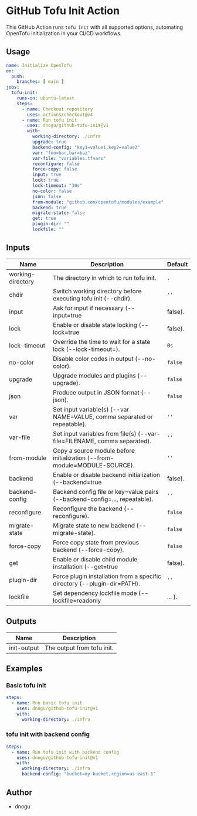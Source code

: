 # GitHub Tofu Init Action

This GitHub Action runs `tofu init` with all supported options, automating OpenTofu initialization in your CI/CD workflows.

## Usage

```yaml
name: Initialize OpenTofu
on:
  push:
    branches: [ main ]
jobs:
  tofu-init:
    runs-on: ubuntu-latest
    steps:
      - name: Checkout repository
        uses: actions/checkout@v4
      - name: Run tofu init
        uses: dnogu/github-tofu-init@v1
        with:
          working-directory: ./infra
          upgrade: true
          backend-config: "key1=value1,key2=value2"
          var: "foo=bar,bar=baz"
          var-file: "variables.tfvars"
          reconfigure: false
          force-copy: false
          input: true
          lock: true
          lock-timeout: "30s"
          no-color: false
          json: false
          from-module: "github.com/opentofu/modules/example"
          backend: true
          migrate-state: false
          get: true
          plugin-dir: ""
          lockfile: ""

```

## Inputs

| Name              | Description                                                                 | Default      |
|-------------------|-----------------------------------------------------------------------------|-------------|
| working-directory | The directory in which to run tofu init.                                    | `.`         |
| chdir             | Switch working directory before executing tofu init (--chdir).               | `''`        |
| input             | Ask for input if necessary (--input=true|false).                            | `true`      |
| lock              | Enable or disable state locking (--lock=true|false).                        | `true`      |
| lock-timeout      | Override the time to wait for a state lock (--lock-timeout=<duration>).      | `0s`        |
| no-color          | Disable color codes in output (--no-color).                                 | `false`     |
| upgrade           | Upgrade modules and plugins (--upgrade).                                    | `false`     |
| json              | Produce output in JSON format (--json).                                     | `false`     |
| var               | Set input variable(s) (--var NAME=VALUE, comma separated or repeatable).     | `''`        |
| var-file          | Set input variables from file(s) (--var-file=FILENAME, comma separated).     | `''`        |
| from-module       | Copy a source module before initialization (--from-module=MODULE-SOURCE).    | `''`        |
| backend           | Enable or disable backend initialization (--backend=true|false).             | `true`      |
| backend-config    | Backend config file or key=value pairs (--backend-config=..., repeatable).   | `''`        |
| reconfigure       | Reconfigure the backend (--reconfigure).                                    | `false`     |
| migrate-state     | Migrate state to new backend (--migrate-state).                             | `false`     |
| force-copy        | Force copy state from previous backend (--force-copy).                      | `false`     |
| get               | Enable or disable child module installation (--get=true|false).             | `true`      |
| plugin-dir        | Force plugin installation from a specific directory (--plugin-dir=PATH).     | `''`        |
| lockfile          | Set dependency lockfile mode (--lockfile=readonly|... ).                    | `''`        |

## Outputs

| Name         | Description                      |
|--------------|----------------------------------|
| init-output  | The output from tofu init.       |


## Examples

### Basic tofu init
```yaml
steps:
  - name: Run basic tofu init
    uses: dnogu/github-tofu-init@v1
    with:
      working-directory: ./infra
```

### tofu init with backend config
```yaml
steps:
  - name: Run tofu init with backend config
    uses: dnogu/github-tofu-init@v1
    with:
      working-directory: ./infra
      backend-config: "bucket=my-bucket,region=us-east-1"
```

## Author

- dnogu
